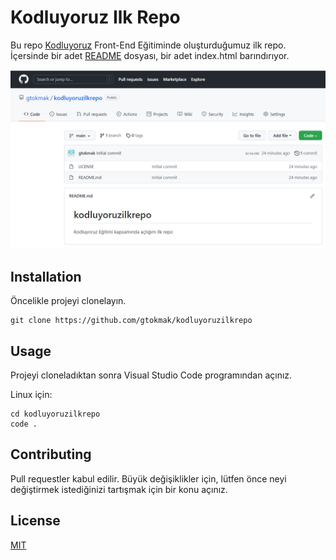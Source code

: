 # Kodluyoruz Ilk Repo

Bu repo [Kodluyoruz](https://www.kodluyoruz.org/) Front-End Eğitiminde oluşturduğumuz ilk repo. İçersinde bir adet [README](https://github.com/gtokmak/kodluyoruzilkrepo/blob/main/README.md) dosyası, bir adet index.html barındırıyor.

![github](/github.png)

## Installation

Öncelikle projeyi clonelayın.

```
git clone https://github.com/gtokmak/kodluyoruzilkrepo
```

## Usage

Projeyi cloneladıktan sonra Visual Studio Code programından açınız.

Linux için:
```Linux
cd kodluyoruzilkrepo
code .
```

## Contributing

Pull requestler kabul edilir. Büyük değişiklikler için, lütfen önce neyi değiştirmek istediğinizi tartışmak için bir konu açınız.


## License

[MIT](https://choosealicense.com/licenses/mit/)